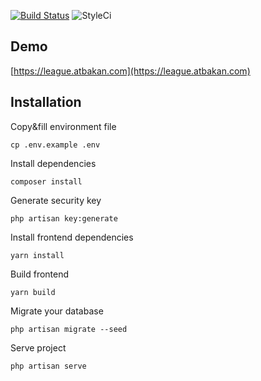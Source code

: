 [![Build Status](https://travis-ci.com/shibby/league-simulation.svg?branch=master)](https://travis-ci.com/shibby/league-simulation)
![StyleCi](https://styleci.io/repos/143879397/shield?style=plastic)

## Demo

[https://league.atbakan.com](https://league.atbakan.com)

## Installation

Copy&fill environment file

    cp .env.example .env
    
Install dependencies

    composer install
    
Generate security key

    php artisan key:generate
    
Install frontend dependencies

    yarn install
    
Build frontend

    yarn build     
    
Migrate your database

    php artisan migrate --seed
    
Serve project

    php artisan serve

